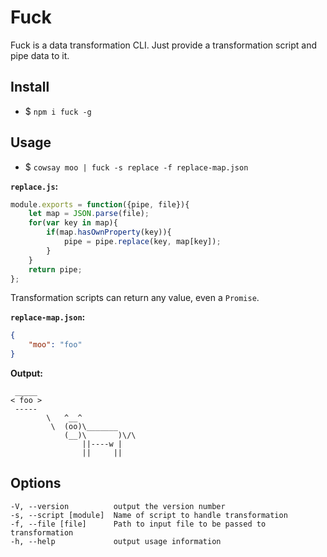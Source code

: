 # Fuck

Fuck is a data transformation CLI. Just provide a transformation script and pipe data to it.

## Install

- $ `npm i fuck -g`

## Usage

- $ `cowsay moo | fuck -s replace -f replace-map.json`

__`replace.js`:__
```javascript
module.exports = function({pipe, file}){
	let map = JSON.parse(file);
	for(var key in map){
		if(map.hasOwnProperty(key)){
			pipe = pipe.replace(key, map[key]);
		}
	}
	return pipe;
};
```
Transformation scripts can return any value, even a `Promise`.

__`replace-map.json`:__
```json
{
	"moo": "foo"
}
```

__Output:__
```
 _____
< foo >
 ----- 
        \   ^__^
         \  (oo)\_______
            (__)\       )\/\
                ||----w |
                ||     ||
```

## Options

```
-V, --version          output the version number
-s, --script [module]  Name of script to handle transformation
-f, --file [file]      Path to input file to be passed to transformation
-h, --help             output usage information
```
